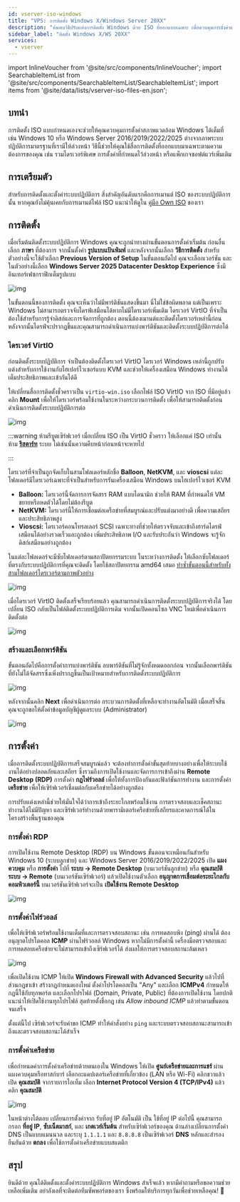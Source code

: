 ```yaml
---
id: vserver-iso-windows
title: "VPS: การติดตั้ง Windows X/Windows Server 20XX"
description: "ค้นพบวิธีปรับแต่งการติดตั้ง Windows ด้วย ISO ที่ออกแบบเฉพาะ เพื่อควบคุมการตั้งค่าและไดรเวอร์แบบเต็มที่ → เรียนรู้เพิ่มเติมตอนนี้"
sidebar_label: "ติดตั้ง Windows X/WS 20XX"
services:
  - vserver
---
```




import InlineVoucher from '@site/src/components/InlineVoucher';
import SearchableItemList from '@site/src/components/SearchableItemList/SearchableItemList';
import items from '@site/data/lists/vserver-iso-files-en.json';

## บทนำ
การติดตั้ง ISO แบบกำหนดเองจะช่วยให้คุณควบคุมการตั้งค่าสภาพแวดล้อม Windows ได้เต็มที่ เช่น Windows 10 หรือ Windows Server 2016/2019/2022/2025 ต่างจากภาพระบบปฏิบัติการมาตรฐานที่เรามีให้ล่วงหน้า วิธีนี้ช่วยให้คุณใช้สื่อการติดตั้งที่ออกแบบมาเฉพาะตามความต้องการของคุณ เช่น รวมไดรเวอร์พิเศษ การตั้งค่าที่กำหนดไว้ล่วงหน้า หรือแพ็กเกจซอฟต์แวร์เพิ่มเติม

<InlineVoucher />



## การเตรียมตัว

สำหรับการติดตั้งและตั้งค่าระบบปฏิบัติการ สิ่งสำคัญอันดับแรกคือการเมานต์ ISO ของระบบปฏิบัติการนั้น หากคุณยังไม่คุ้นเคยกับการเมานต์ไฟล์ ISO แนะนำให้ดูใน [คู่มือ Own ISO](vserver-iso.md) ของเรา



## การติดตั้ง

เมื่อเริ่มต้นติดตั้งระบบปฏิบัติการ Windows คุณจะถูกนำทางผ่านขั้นตอนการตั้งค่าเริ่มต้น ก่อนอื่นเลือก **ภาษา** ที่ต้องการ จากนั้นตั้งค่า **รูปแบบแป้นพิมพ์** และหลังจากนั้นเลือก **วิธีการติดตั้ง** สำหรับตัวอย่างนี้จะใช้ตัวเลือก **Previous Version of Setup** ในขั้นตอนถัดไป คุณจะเลือกเวอร์ชัน และในตัวอย่างนี้เลือก **Windows Server 2025 Datacenter Desktop Experience** ซึ่งมีอินเทอร์เฟซกราฟิกเต็มรูปแบบ



![img](https://screensaver01.zap-hosting.com/index.php/s/7K227dRoaz5Y4py/download)

ในขั้นตอนนี้ของการติดตั้ง คุณจะเห็นว่าไม่มีพาร์ติชันแสดงขึ้นมา นี่ไม่ใช่ข้อผิดพลาด แต่เป็นเพราะ Windows ไม่สามารถตรวจจับไดรฟ์เสมือนได้หากไม่มีไดรเวอร์เพิ่มเติม ไดรเวอร์ VirtIO ที่จำเป็นต้องใช้สำหรับการรู้จำดิสก์และการจัดการที่ถูกต้อง ตอนนี้ต้องเมานต์และติดตั้งไดรเวอร์เหล่านี้ก่อน หลังจากนั้นไดรฟ์จะปรากฏขึ้นและคุณสามารถดำเนินการแบ่งพาร์ติชันและติดตั้งระบบปฏิบัติการต่อได้



### ไดรเวอร์ VirtIO

ก่อนติดตั้งระบบปฏิบัติการ จำเป็นต้องติดตั้งไดรเวอร์ VirtIO ไดรเวอร์ Windows เหล่านี้ถูกปรับแต่งสำหรับการใช้งานกับไฮเปอร์ไวเซอร์แบบ KVM และช่วยให้เครื่องเสมือน Windows ทำงานได้เต็มประสิทธิภาพและเข้ากันได้ดี

ให้เปลี่ยนสื่อการติดตั้งชั่วคราวเป็น `virtio-win.iso` เลือกไฟล์ ISO VirtIO จาก ISO ที่มีอยู่แล้วคลิก **Mount** เพื่อให้ไดรเวอร์พร้อมใช้งานในระหว่างกระบวนการติดตั้ง เพื่อให้สามารถติดตั้งก่อนดำเนินการติดตั้งระบบปฏิบัติการต่อ



![img](https://screensaver01.zap-hosting.com/index.php/s/wtZFngf9FofiQ88/download)

:::warning ห้ามรีบูตเซิร์ฟเวอร์
เมื่อเปลี่ยน ISO เป็น VirtIO ชั่วคราว ให้เลือกแค่ ISO เท่านั้น ห้าม **<u>รีสตาร์ท</u>** ระบบ ไม่เช่นนั้นความคืบหน้าก่อนหน้าจะหายไป

:::

ไดรเวอร์ที่จำเป็นถูกจัดเก็บในสามโฟลเดอร์หลักชื่อ **Balloon**, **NetKVM**, และ **vioscsi** แต่ละโฟลเดอร์มีไดรเวอร์เฉพาะที่จำเป็นสำหรับการรันเครื่องเสมือน Windows บนไฮเปอร์ไวเซอร์ KVM

- **Balloon:** ไดรเวอร์นี้จัดการการจัดสรร RAM แบบไดนามิก ช่วยให้ RAM ที่กำหนดให้ VM ขยายหรือหดตัวได้โดยไม่ต้องรีบูต  
- **NetKVM:** ไดรเวอร์นี้ให้การเชื่อมต่อเครือข่ายที่สมบูรณ์และปรับแต่งมาอย่างดี เพื่อความเสถียรและประสิทธิภาพสูง  
- **Vioscsi:** ไดรเวอร์คอนโทรลเลอร์ SCSI เฉพาะทางที่ช่วยให้ตรวจจับและเข้าถึงฮาร์ดไดรฟ์เสมือนได้อย่างรวดเร็วและถูกต้อง เพิ่มประสิทธิภาพ I/O และรับประกันว่า Windows จะรู้จักดิสก์เสมือนอย่างถูกต้อง

ในแต่ละโฟลเดอร์จะมีซับโฟลเดอร์ตามสถาปัตยกรรมระบบ ในระหว่างการติดตั้ง ให้เลือกซับโฟลเดอร์ที่ตรงกับระบบปฏิบัติการที่คุณจะติดตั้ง โดยใช้สถาปัตยกรรม amd64 เสมอ <u>ทำซ้ำขั้นตอนนี้สำหรับทั้งสามโฟลเดอร์ไดรเวอร์ตามภาพตัวอย่าง</u>

![img](https://screensaver01.zap-hosting.com/index.php/s/fisTox5ziW4Y3tt/download)

เมื่อไดรเวอร์ VirtIO ติดตั้งเสร็จเรียบร้อยแล้ว คุณสามารถดำเนินการติดตั้งระบบปฏิบัติการจริงได้ โดยเปลี่ยน ISO กลับเป็นไฟล์ติดตั้งระบบปฏิบัติการเดิม จากนั้นเปิดคอนโซล VNC ใหม่เพื่อดำเนินการติดตั้งต่อ

![img](https://screensaver01.zap-hosting.com/index.php/s/QECit2kf66WQF9R/download)



### สร้างและเลือกพาร์ติชัน

ขั้นตอนถัดไปคือการตั้งค่าการแบ่งพาร์ติชัน ลบพาร์ติชันที่ไม่รู้จักทั้งหมดออกก่อน จากนั้นเลือกพาร์ติชันที่ยังไม่ได้จัดสรรซึ่งเพิ่งปรากฏขึ้นเป็นเป้าหมายสำหรับการติดตั้งระบบปฏิบัติการ

![img](https://screensaver01.zap-hosting.com/index.php/s/tRijdykS6CxyrbA/download)

หลังจากนั้นคลิก **Next** เพื่อดำเนินการต่อ กระบวนการติดตั้งที่เหลือจะทำงานอัตโนมัติ เมื่อเสร็จสิ้น คุณจะถูกขอให้ตั้งค่าข้อมูลบัญชีผู้ดูแลระบบ (Administrator)

![img](https://screensaver01.zap-hosting.com/index.php/s/bPzrdmbgYeLGrjJ/download)



## การตั้งค่า

เมื่อการติดตั้งระบบปฏิบัติการเสร็จสมบูรณ์แล้ว จะต้องทำการตั้งค่าขั้นสุดท้ายบางอย่างเพื่อให้ระบบใช้งานได้อย่างปลอดภัยและเสถียร ซึ่งรวมถึงการเปิดใช้งานและจัดการการเข้าถึงผ่าน **Remote Desktop (RDP)** การตั้งค่า **กฎไฟร์วอลล์** เพื่อให้ทั้งการป้องกันและฟังก์ชันการทำงาน และการตั้งค่า **เครือข่าย** เพื่อให้เซิร์ฟเวอร์เชื่อมต่อกับเครือข่ายได้อย่างถูกต้อง

การปรับแต่งเหล่านี้ช่วยให้มั่นใจได้ว่าการเข้าถึงระยะไกลพร้อมใช้งาน การตรวจสอบและเช็คสถานะทำงานได้ไม่มีปัญหา และเซิร์ฟเวอร์ทำงานด้วยพารามิเตอร์เครือข่ายที่เสถียรและคาดการณ์ได้ในโครงสร้างพื้นฐานของคุณ



### การตั้งค่า RDP

การเปิดใช้งาน Remote Desktop (RDP) บน Windows ขั้นตอนจะเหมือนกันสำหรับ Windows 10 (ระบบลูกข่าย) และ Windows Server 2016/2019/2022/2025 เปิด **แผงควบคุม** หรือ **การตั้งค่า** ไปที่ **ระบบ → Remote Desktop** (บนเวอร์ชันลูกข่าย) หรือ **คุณสมบัติระบบ → Remote** (บนเวอร์ชันเซิร์ฟเวอร์) แล้วเปิดใช้งานตัวเลือก **อนุญาตการเชื่อมต่อระยะไกลกับคอมพิวเตอร์นี้** บนเวอร์ชันเซิร์ฟเวอร์จะเป็น **เปิดใช้งาน Remote Desktop**

![img](https://screensaver01.zap-hosting.com/index.php/s/kcA3bWFHamWRwL8/download)



### การตั้งค่าไฟร์วอลล์

เพื่อให้เซิร์ฟเวอร์พร้อมใช้งานเต็มที่และการตรวจสอบสถานะ เช่น การทดสอบพิง (ping) ผ่านได้ ต้องอนุญาตโปรโตคอล **ICMP** ผ่านไฟร์วอลล์ Windows หากไม่มีการตั้งค่านี้ เครื่องมือตรวจสอบและการทดสอบเครือข่ายจะไม่สามารถเข้าถึงเซิร์ฟเวอร์ได้ ส่งผลให้การตรวจสอบสถานะล้มเหลว

![img](https://screensaver01.zap-hosting.com/index.php/s/jyLqA5Ly3iXDPJ5/download)

เพื่อเปิดใช้งาน ICMP ให้เปิด **Windows Firewall with Advanced Security** แล้วไปที่ส่วนกฎขาเข้า สร้างกฎกำหนดเองใหม่ ตั้งค่าโปรโตคอลเป็น "Any" และเลือก **ICMPv4** กำหนดให้กฎนี้ใช้กับทุกพอร์ต และเลือกโปรไฟล์ (Domain, Private, Public) ที่ต้องการเปิดใช้งาน โดยปกติแนะนำให้เปิดใช้งานทุกโปรไฟล์ สุดท้ายตั้งชื่อกฎ เช่น *Allow inbound ICMP* แล้วทำตามขั้นตอนจนเสร็จ

ตั้งแต่นี้ไป เซิร์ฟเวอร์จะรับคำขอ ICMP ทำให้คำสั่งอย่าง `ping` และระบบตรวจสอบสถานะสามารถเข้าถึงและตรวจสอบสถานะได้สำเร็จ



### การตั้งค่าเครือข่าย

เพื่อกำหนดค่าการตั้งค่าเครือข่ายด้วยตนเองใน Windows ให้เปิด **ศูนย์เครือข่ายและการแชร์** ผ่านแผงควบคุมหรือทาสก์บาร์ เลือกอะแดปเตอร์เครือข่ายที่เกี่ยวข้อง (LAN หรือ Wi-Fi) คลิกขวาแล้วเปิด **คุณสมบัติ** จากรายการไอเท็ม เลือก **Internet Protocol Version 4 (TCP/IPv4)** แล้วคลิก **คุณสมบัติ**

![img](https://screensaver01.zap-hosting.com/index.php/s/nEGkdE79tDwLszr/download)

ในหน้าต่างโต้ตอบ เปลี่ยนการตั้งค่าจาก รับที่อยู่ IP อัตโนมัติ เป็น ใช้ที่อยู่ IP ต่อไปนี้ คุณสามารถกรอก **ที่อยู่ IP**, **ซับเน็ตมาสก์**, และ **เกตเวย์เริ่มต้น** สำหรับเซิร์ฟเวอร์ของคุณ ด้านล่างเปลี่ยนการตั้งค่า DNS เป็นแบบแมนนวล และระบุ `1.1.1.1` และ `8.8.8.8` เป็นเซิร์ฟเวอร์ **DNS** หลักและสำรอง ยืนยันด้วย **ตกลง** เพื่อใช้การตั้งค่าเครือข่ายแบบสแตติก







## สรุป

ยินดีด้วย คุณได้ติดตั้งและตั้งค่าระบบปฏิบัติการ Windows สำเร็จแล้ว หากมีคำถามหรือขอความช่วยเหลือเพิ่มเติม อย่าลังเลที่จะติดต่อทีมซัพพอร์ตของเรา ซึ่งพร้อมให้บริการทุกวันเพื่อช่วยเหลือคุณ! 🙂



<InlineVoucher />
